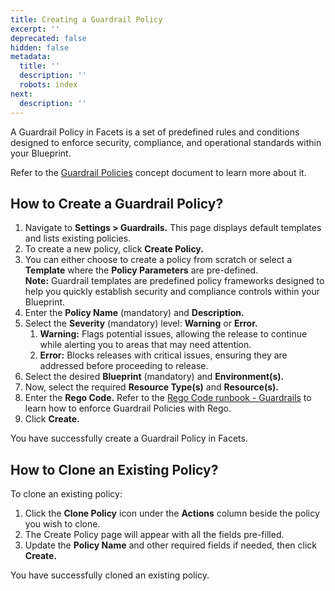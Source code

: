 ```yaml
---
title: Creating a Guardrail Policy
excerpt: ''
deprecated: false
hidden: false
metadata:
  title: ''
  description: ''
  robots: index
next:
  description: ''
---
```

A Guardrail Policy in Facets is a set of predefined rules and conditions designed to enforce security, compliance, and operational standards within your Blueprint. 

Refer to the [Guardrail Policies](doc:guardrail-policy) concept document to learn more about it.

## How to Create a Guardrail Policy?

1. Navigate to **Settings > Guardrails.** This page displays default templates and lists existing policies.
2. To create a new policy, click **Create Policy.**
3. You can either choose to create a policy from scratch or select a **Template** where the **Policy Parameters** are pre-defined.\
   **Note:** Guardrail templates are predefined policy frameworks designed to help you quickly establish security and compliance controls within your Blueprint.
4. Enter the **Policy Name** (mandatory) and **Description.**
5. Select the **Severity** (mandatory) level: **Warning** or **Error.**
   1. **Warning:** Flags potential issues, allowing the release to continue while alerting you to areas that may need attention.
   2. **Error:** Blocks releases with critical issues, ensuring they are addressed before proceeding to release.
6. Select the desired **Blueprint** (mandatory) and **Environment(s).**
7. Now, select the required **Resource Type(s)** and **Resource(s).**
8. Enter the **Rego Code.** Refer to the [Rego Code runbook - Guardrails](https://app.clickup.com/3443930/docs/3936u-40207/3936u-64347) to learn how to enforce Guardrail Policies with Rego.
9. Click **Create.**

You have successfully create a Guardrail Policy in Facets.

## How to Clone an Existing Policy?

To clone an existing policy:

1. Click the **Clone Policy** icon under the **Actions** column beside the policy you wish to clone.
2. The Create Policy page will appear with all the fields pre-filled.
3. Update the **Policy Name** and other required fields if needed, then click **Create.**

You have successfully cloned an existing policy.
